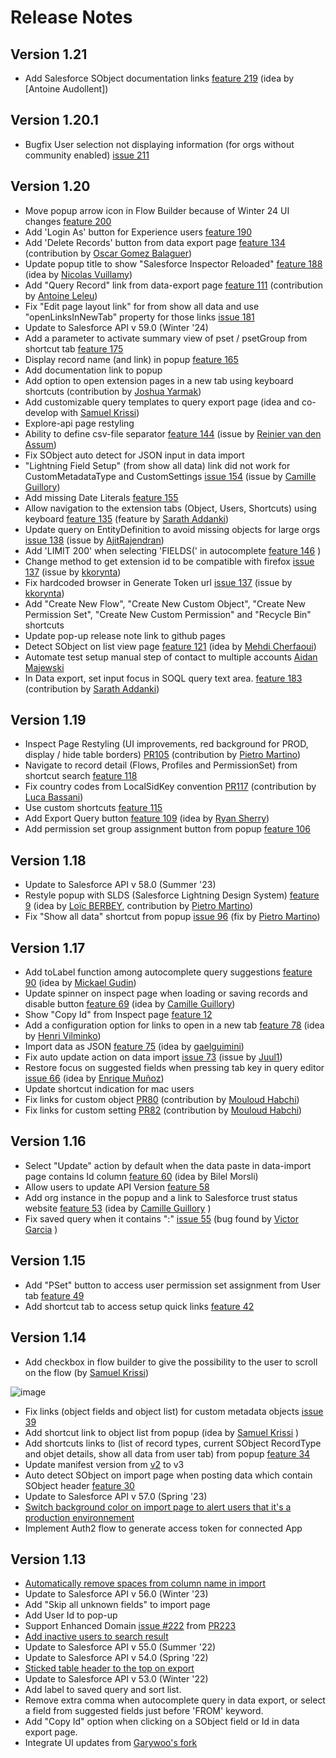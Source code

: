 # Release Notes

## Version 1.21

- Add Salesforce SObject documentation links [feature 219](https://github.com/tprouvot/Salesforce-Inspector-reloaded/issues/219) (idea by [Antoine Audollent])

## Version 1.20.1

- Bugfix User selection not displaying information (for orgs without community enabled) [issue 211](https://github.com/tprouvot/Salesforce-Inspector-reloaded/issues/211)

## Version 1.20

- Move popup arrow icon in Flow Builder because of Winter 24 UI changes [feature 200](https://github.com/tprouvot/Salesforce-Inspector-reloaded/issues/200)
- Add 'Login As' button for Experience users [feature 190](https://github.com/tprouvot/Salesforce-Inspector-reloaded/issues/190)
- Add 'Delete Records' button from data export page [feature 134](https://github.com/tprouvot/Salesforce-Inspector-reloaded/issues/134) (contribution by [Oscar Gomez Balaguer](https://github.com/ogomezba))
- Update popup title to show "Salesforce Inspector Reloaded" [feature 188](https://github.com/tprouvot/Salesforce-Inspector-reloaded/issues/188) (idea by [Nicolas Vuillamy](https://github.com/nvuillam))
- Add "Query Record" link from data-export page [feature 111](https://github.com/tprouvot/Salesforce-Inspector-reloaded/issues/111) (contribution by [Antoine Leleu](https://github.com/AntoineLeleu-Salesforce))
- Fix "Edit page layout link" for from show all data and use "openLinksInNewTab" property for those links [issue 181](https://github.com/tprouvot/Salesforce-Inspector-reloaded/issues/181)
- Update to Salesforce API v 59.0 (Winter '24)
- Add a parameter to activate summary view of pset / psetGroup from shortcut tab [feature 175](https://github.com/tprouvot/Salesforce-Inspector-reloaded/issues/175)
- Display record name (and link) in popup [feature 165](https://github.com/tprouvot/Salesforce-Inspector-reloaded/issues/165)
- Add documentation link to popup
- Add option to open extension pages in a new tab using keyboard shortcuts (contribution by [Joshua Yarmak](https://github.com/toly11))
- Add customizable query templates to query export page (idea and co-develop with [Samuel Krissi](https://github.com/samuelkrissi))
- Explore-api page restyling
- Ability to define csv-file separator [feature 144](https://github.com/tprouvot/Salesforce-Inspector-reloaded/issues/144) (issue by [Reinier van den Assum](https://github.com/foxysolutions))
- Fix SObject auto detect for JSON input in data import
- "Lightning Field Setup" (from show all data) link did not work for CustomMetadataType and CustomSettings [issue 154](https://github.com/tprouvot/Salesforce-Inspector-reloaded/issues/154) (issue by [Camille Guillory](https://github.com/CamilleGuillory))
- Add missing Date Literals [feature 155](https://github.com/tprouvot/Salesforce-Inspector-reloaded/issues/155)
- Allow navigation to the extension tabs (Object, Users, Shortcuts) using keyboard [feature 135](https://github.com/tprouvot/Salesforce-Inspector-reloaded/issues/135) (feature by [Sarath Addanki](https://github.com/asknet))
- Update query on EntityDefinition to avoid missing objects for large orgs [issue 138](https://github.com/tprouvot/Salesforce-Inspector-reloaded/issues/138) (issue by [AjitRajendran](https://github.com/AjitRajendran))
- Add 'LIMIT 200' when selecting 'FIELDS(' in autocomplete [feature 146](https://github.com/tprouvot/Salesforce-Inspector-reloaded/issues/146) )
- Change method to get extension id to be compatible with firefox [issue 137](https://github.com/tprouvot/Salesforce-Inspector-reloaded/issues/137) (issue by [kkorynta](https://github.com/kkorynta))
- Fix hardcoded browser in Generate Token url [issue 137](https://github.com/tprouvot/Salesforce-Inspector-reloaded/issues/137) (issue by [kkorynta](https://github.com/kkorynta))
- Add "Create New Flow", "Create New Custom Object", "Create New Permission Set", "Create New Custom Permission" and "Recycle Bin" shortcuts
- Update pop-up release note link to github pages
- Detect SObject on list view page [feature 121](https://github.com/tprouvot/Salesforce-Inspector-reloaded/issues/121) (idea by [Mehdi Cherfaoui](https://github.com/mehdisfdc))
- Automate test setup manual step of contact to multiple accounts [Aidan Majewski](https://github.com/aimaj)
- In Data export, set input focus in SOQL query text area. [feature 183](https://github.com/tprouvot/Salesforce-Inspector-reloaded/issues/183) (contribution by [Sarath Addanki](https://github.com/asknet))

## Version 1.19

- Inspect Page Restyling (UI improvements, red background for PROD, display / hide table borders) [PR105](https://github.com/tprouvot/Salesforce-Inspector-reloaded/pull/105) (contribution by [Pietro Martino](https://github.com/pietromartino))
- Navigate to record detail (Flows, Profiles and PermissionSet) from shortcut search [feature 118](https://github.com/tprouvot/Salesforce-Inspector-reloaded/issues/118)
- Fix country codes from LocalSidKey convention [PR117](https://github.com/tprouvot/Salesforce-Inspector-reloaded/pull/117) (contribution by [Luca Bassani](https://github.com/baslu93))
- Use custom shortcuts [feature 115](https://github.com/tprouvot/Salesforce-Inspector-reloaded/issues/115)
- Add Export Query button [feature 109](https://github.com/tprouvot/Salesforce-Inspector-reloaded/issues/109) (idea by [Ryan Sherry](https://github.com/rpsherry-starburst))
- Add permission set group assignment button from popup [feature 106](https://github.com/tprouvot/Salesforce-Inspector-reloaded/issues/106)

## Version 1.18

- Update to Salesforce API v 58.0 (Summer '23)
- Restyle popup with SLDS (Salesforce Lightning Design System) [feature 9](https://github.com/tprouvot/Salesforce-Inspector-reloaded/issues/9) (idea by [Loïc BERBEY](https://github.com/lberbey), contribution by [Pietro Martino](https://github.com/pietromartino))
- Fix "Show all data" shortcut from popup [issue 96](https://github.com/tprouvot/Salesforce-Inspector-reloaded/issues/96) (fix by [Pietro Martino](https://github.com/pietromartino))

## Version 1.17

- Add toLabel function among autocomplete query suggestions [feature 90](https://github.com/tprouvot/Salesforce-Inspector-reloaded/issues/90) (idea by [Mickael Gudin](https://github.com/mickaelgudin))
- Update spinner on inspect page when loading or saving records and disable button [feature 69](https://github.com/tprouvot/Salesforce-Inspector-reloaded/issues/69) (idea by [Camille Guillory](https://github.com/CamilleGuillory))
- Show "Copy Id" from Inspect page [feature 12](https://github.com/tprouvot/Salesforce-Inspector-reloaded/issues/12)
- Add a configuration option for links to open in a new tab [feature 78](https://github.com/tprouvot/Salesforce-Inspector-reloaded/issues/78) (idea by [Henri Vilminko](https://github.com/hvilminko))
- Import data as JSON [feature 75](https://github.com/tprouvot/Salesforce-Inspector-reloaded/issues/75) (idea by [gaelguimini](https://github.com/gaelguimini))
- Fix auto update action on data import [issue 73](https://github.com/tprouvot/Salesforce-Inspector-reloaded/issues/73) (issue by [Juul1](https://github.com/Juul1))
- Restore focus on suggested fields when pressing tab key in query editor [issue 66](https://github.com/tprouvot/Salesforce-Inspector-reloaded/issues/66) (idea by [Enrique Muñoz](https://github.com/emunoz-at-wiris))
- Update shortcut indication for mac users
- Fix links for custom object [PR80](https://github.com/tprouvot/Salesforce-Inspector-reloaded/pull/80) (contribution by [Mouloud Habchi](https://github.com/MD931))
- Fix links for custom setting [PR82](https://github.com/tprouvot/Salesforce-Inspector-reloaded/pull/82) (contribution by [Mouloud Habchi](https://github.com/MD931))

## Version 1.16

- Select "Update" action by default when the data paste in data-import page contains Id column [feature 60](https://github.com/tprouvot/Salesforce-Inspector-reloaded/issues/60) (idea by Bilel Morsli)
- Allow users to update API Version [feature 58](https://github.com/tprouvot/Salesforce-Inspector-reloaded/issues/58)
- Add org instance in the popup and a link to Salesforce trust status website [feature 53](https://github.com/tprouvot/Salesforce-Inspector-reloaded/issues/53) (idea by [Camille Guillory](https://github.com/CamilleGuillory) )
- Fix saved query when it contains ":" [issue 55](https://github.com/tprouvot/Salesforce-Inspector-reloaded/issues/55) (bug found by [Victor Garcia](https://github.com/victorgz/) )

## Version 1.15

- Add "PSet" button to access user permission set assignment from User tab [feature 49](https://github.com/tprouvot/Salesforce-Inspector-reloaded/issues/49)
- Add shortcut tab to access setup quick links [feature 42](https://github.com/tprouvot/Salesforce-Inspector-reloaded/issues/42)

## Version 1.14

- Add checkbox in flow builder to give the possibility to the user to scroll on the flow (by [Samuel Krissi](https://github.com/samuelkrissi))

![image](https://user-images.githubusercontent.com/96471586/226161542-cbedec0a-8988-4559-9152-d067ea6f9cb6.png)

- Fix links (object fields and object list) for custom metadata objects [issue 39](https://github.com/tprouvot/Salesforce-Inspector-reloaded/issues/39)
- Add shortcut link to object list from popup (idea by [Samuel Krissi](https://github.com/samuelkrissi) )
- Add shortcuts links to (list of record types, current SObject RecordType and objet details, show all data from user tab) from popup [feature 34](https://github.com/tprouvot/Salesforce-Inspector-reloaded/issues/34)
- Update manifest version from [v2](https://developer.chrome.com/docs/extensions/mv3/mv2-sunset/) to v3
- Auto detect SObject on import page when posting data which contain SObject header [feature 30](https://github.com/tprouvot/Salesforce-Inspector-reloaded/issues/30)
- Update to Salesforce API v 57.0 (Spring '23)
- [Switch background color on import page to alert users that it's a production environnement](https://github.com/tprouvot/Salesforce-Inspector-reloaded/issues/20)
- Implement Auth2 flow to generate access token for connected App

## Version 1.13

- [Automatically remove spaces from column name in import](https://github.com/tprouvot/Salesforce-Inspector-reloaded/issues/23)
- Update to Salesforce API v 56.0 (Winter '23)
- Add "Skip all unknown fields" to import page
- Add User Id to pop-up
- Support Enhanced Domain [issue #222](https://github.com/sorenkrabbe/Chrome-Salesforce-inspector/issues/222) from [PR223](https://github.com/sorenkrabbe/Chrome-Salesforce-inspector/pull/223)
- [Add inactive users to search result](https://github.com/tprouvot/Salesforce-Inspector-reloaded/issues/21)
- Update to Salesforce API v 55.0 (Summer '22)
- Update to Salesforce API v 54.0 (Spring '22)
- [Sticked table header to the top on export](https://github.com/tprouvot/Salesforce-Inspector-reloaded/issues/10)
- Update to Salesforce API v 53.0 (Winter '22)
- Add label to saved query and sort list.
- Remove extra comma when autocomplete query in data export, or select a field from suggested fields just before 'FROM' keyword.
- Add "Copy Id" option when clicking on a SObject field or Id in data export page.
- Integrate UI updates from [Garywoo's fork](https://github.com/Garywoo/Chrome-Salesforce-inspector)
